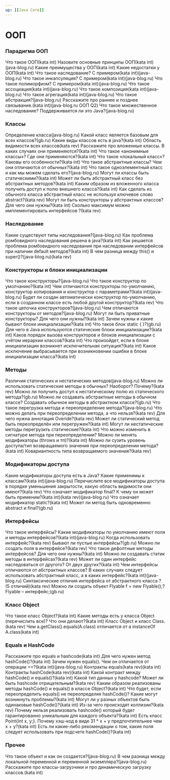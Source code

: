 ```yaml
---
up: [[Java Core]]
---
```

# ООП
### Парадигма ООП
Что такое ООП(kata int)
Назовите основные принципы ООП(kata int)(java-blog.ru)
Какие преимущества у ООП(kata int)
Какие недостатки у ООП(kata int)
Что такое наследование? С примером(kata int)(java-blog.ru)
Что такое инкапсуляция? С примером(kata int)(java-blog.ru)
Что такое полиморфизм? С примером(kata int)(java-blog.ru)
Что такое ассоциация(kata int)(java-blog.ru)
Что такое композиция(kata int)(java-blog.ru)
Что такое агрегация(kata int)(java-blog.ru)
Что такое абстракция?(java-blog.ru)
Расскажите про раннее и позднее связывание.(kata int)(java-blog.ru ООП Q2)
Что такое множественное наследование? Поддерживается ли это Java?(java-blog.ru)

### Классы
Определение класса(java-blog.ru)
Какой класс является базовым для всех классов?(gb.ru)
Какие виды классов есть в java?(kata int)
Область видимости всех классов(kata rev)
Расскажите про вложенные классы. В каких случаях они применяются?(kata int)
Что такое «анонимные классы»? Где они применяются?(kata int)
Что такое «локальный класс»? Каковы его особенности?(kata int)
Что такое абстрактные классы? Чем они отличаются от обычных?(kata int)
Что такое одноэлементный класс и как мы можем сделать его?(java-blog.ru)
Могут ли классы быть статическими?(kata int)
Может ли быть абстрактный класс без абстрактных методов?(kata int)
Каким образом из вложенного класса получить доступ к полю внешнего класса?(kata int)
Как сделать из обычного класса абстрактный класс не используя ключевое слово abstract?(kata rev)
Могут ли быть конструкторы у абстрактных классов? Для чего они нужны?(kata int)
Сколько максимум можно имплементировать интерфейсов ?(kata rev)

### Наследование
Какие существуют типы наследования?(java-blog.ru)
Как проблема ромбовидного наследования решена в java?(kata int)
Как решается проблема ромбовидного наследования при наследовании интерфейсов при наличии default методов?(kata int)
В чем разница между this() и super()?(java-blog.ru)(kata rev)

### Конструкторы и блоки инициализации
Что такое конструкторы?(java-blog.ru)
Что такое конструктор по умолчанию?(kata int)
Чем отличаются конструкторы по-умолчанию, конструктор копирования и конструктор с параметрами?(kata int)(java-blog.ru)
Будет ли создан автоматически конструктор по-умолчанию, если в созданном классе есть любой другой конструктор?(kata rev)
Что такое цепочка конструкторов?(java-blog.ru)
Чем отличаются конструкторы от методов?(java-blog.ru)
Могут ли быть приватные конструкторы? Для чего они нужны?(kata int)
Зачем нужны и какие бывают блоки инициализации?(kata int)
Что такое блок static { }?(gb.ru)
Для чего в Java используются статические блоки инициализации?(kata int)
Каков порядок вызова конструкторов и блоков инициализации с учётом иерархии классов?(kata int)
Что произойдет, если в блоке инициализации возникнет исключительная ситуация?(kata int)
Какое исключение выбрасывается при возникновении ошибки в блоке инициализации класса?(kata int)

### Методы
Различия статических и нестатических методов(java-blog.ru)
Можно ли использовать статические методы в обычных? Наоборот? Почему?(kata rev)
Можно ли получить доступ к нестатическому полю из статического метода?(gb.ru)
Можно ли создавать абстрактные методы в обычном классе? Создавать обычное методы в абстрактном классе?(gb.ru)
Что такое перегрузка метода и переопределение метода?(java-blog.ru)
Что можно делать при переопределении метода, а что нельзя?(kata rev)
Для чего нужна аннотация Overide?(kata rev)
Может ли статический метод быть переопределён или перегружен?(kata int)
Могут ли нестатические методы перегрузить статические?(kata int)
Что можно изменить в сигнатуре метода при переопределении? Можно ли менять модификаторы (throws и тп)?(kata int)
Можно ли сузить уровень доступа/тип возвращаемого значения при переопределении метода?(kata int)
Ковариантность типа возвращаемого значения?(kata rev)

### Модификаторы доступа
Какие модификаторы доступа есть в Java? Какие применимы к классам?(kata int)(java-blog.ru)
Перечислите все модификаторы доступа в порядке уменьшения закрытости, какую область видимости они имеют?(kata rev)
Что означает модификатор final? К чему он может быть применим?(kata int)(kata rev)(java-blog.ru)
Что означает модификатор static?(kata int)
Может ли метод быть одновременно abstract и final?(gb.ru)

### Интерфейсы
Что такое интерфейсы? Какие модификаторы по умолчанию имеют поля и методы интерфейсов?(kata int)(java-blog.ru)
Когда использовать интерфейс?(kata rev)
Бывают ли пустые интерфейсы?(gb.ru)
Можно ли создать поля в интерфейсе?(kata rev)
Что такое дефолтные методы интерфейсов? Для чего они нужны?(kata int)
Можно ли создавать статик методы в интерфейсах?(kata rev)
Может ли один интерфейс наследоваться от другого? От двух других?(kata int)
Чем интерфейсы отличаются от абстрактных классов? В каких случаях следует использовать абстрактный класс, а в каких интерфейс?(kata int)(java-blog.ru)
Синтаксические отличия интерфейса от абстрактного класса ? (5 отличий)(kata rev)
Можно ли создать объект Flyable f = new Flyable();? Flyable – интерфейс;(gb.ru)

### Класс Object
Что такое класс Object?(kata int)
Какие методы есть у класса Object (перечислить все)? Что они делают?(kata int)
Класс Object и класс Class.(kata rev)
Чем a.getClass().equals(A.class) отличается от a instanceOf A.class(kata int)

###           Equals и HashCode
Расскажите про equals и hashcode(kata int)
Для чего нужен метод hashCode()?(kata int)
Зачем нужен equals(). Чем он отличается от операции \==?(kata int)(java-blog.ru)
Контракты equals(kata rev)(kata int)
Контракты hashCode(kata rev)(kata int)
Какой контракт между hashCode() и equals()?(kata int)
Какой тип данных у hashcode? Может ли быть hashcode отрицательным?(kata rev)
Каким образом реализованы методы hashCode() и equals() в классе Object?(kata int)
Что будет, если переопределить equals() не переопределяя hashCode()? Какие могут возникнуть проблемы?(kata int)
Могут ли у разных объектов быть одинаковые hashCode()?(kata int)
Из-за чего происходят коллизии?(kata rev)
Почему нельзя реализовать hashcode() который будет гарантированно уникальным для каждого объекта?(kata int)
Есть класс Point{int x, y;}. Почему хэш-код в виде 31 * x + y предпочтительнее чем x + y?(kata int)
Есть ли какие-либо рекомендации о том, какие поля следует использовать при подсчете hashCode()?(kata int)

### Прочее
Что такое объект и как он создается?(java-blog.ru)
В чем разница между локальной переменной и переменной экземпляра?(java-blog.ru)
Расскажите про классы-загрузчики и про динамическую загрузку классов.(kata int)
